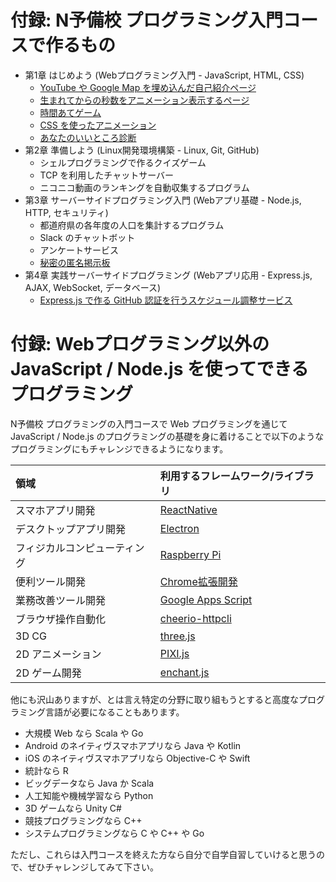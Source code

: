 # 付録: N予備校 プログラミング入門コースで作るもの

- 第1章 はじめよう (Webプログラミング入門 - JavaScript, HTML, CSS)
  - [YouTube や Google Map を埋め込んだ自己紹介ページ](https://progedu.github.io/intro-sample/self-introduction.html)
  - [生まれてからの秒数をアニメーション表示するページ](https://progedu.github.io/intro-sample/js-function.html)
  - [時間あてゲーム](https://progedu.github.io/intro-sample/js-object.html)
  - [CSS を使ったアニメーション](https://progedu.github.io/intro-sample/css-programming.html)
  - [あなたのいいところ診断](https://progedu.github.io/intro-sample/assessment.html)
- 第2章 準備しよう (Linux開発環境構築 - Linux, Git, GitHub)
  - シェルプログラミングで作るクイズゲーム
  - TCP を利用したチャットサーバー
  - ニコニコ動画のランキングを自動収集するプログラム
- 第3章 サーバーサイドプログラミング入門 (Webアプリ基礎 - Node.js, HTTP, セキュリティ)
  - 都道府県の各年度の人口を集計するプログラム
  - Slack のチャットボット
  - アンケートサービス
  - [秘密の匿名掲示板](https://gentle-ridge-47938.herokuapp.com/posts)
- 第4章 実践サーバーサイドプログラミング (Webアプリ応用 - Express.js, AJAX, WebSocket, データベース)
  - [Express.js で作る GitHub 認証を行うスケジュール調整サービス](https://quiet-inlet-37697.herokuapp.com/)

# 付録: Webプログラミング以外の JavaScript / Node.js を使ってできるプログラミング

N予備校 プログラミングの入門コースで Web プログラミングを通じて JavaScript / Node.js のプログラミングの基礎を身に着けることで以下のようなプログラミングにもチャレンジできるようになります。

| 領域 | 利用するフレームワーク/ライブラリ |
|:---- |:---- |
| スマホアプリ開発 | [ReactNative](https://facebook.github.io/react-native/) |
| デスクトップアプリ開発 | [Electron](https://electron.atom.io/) |
| フィジカルコンピューティング | [Raspberry Pi](https://www.raspberrypi.org/) |
| 便利ツール開発 | [Chrome拡張開発](https://developer.chrome.com/extensions/getstarted) | 
| 業務改善ツール開発 | [Google Apps Script](https://developers.google.com/apps-script/) | 
| ブラウザ操作自動化 | [cheerio-httpcli](https://www.npmjs.com/package/cheerio-httpcli) | 
| 3D CG | [three.js](https://threejs.org/) |
| 2D アニメーション | [PIXI.js](http://www.pixijs.com/) |
| 2D ゲーム開発 | [enchant.js](http://enchantjs.com/ja/) |

他にも沢山ありますが、とは言え特定の分野に取り組もうとすると高度なプログラミング言語が必要になることもあります。

- 大規模 Web なら Scala や Go
- Android のネイティヴスマホアプリなら Java や Kotlin
- iOS のネイティヴスマホアプリなら Objective-C や Swift
- 統計なら R
- ビッグデータなら Java か Scala
- 人工知能や機械学習なら Python
- 3D ゲームなら Unity C#
- 競技プログラミングなら C++
- システムプログラミングなら C や C++ や Go

ただし、これらは入門コースを終えた方なら自分で自学自習していけると思うので、ぜひチャレンジしてみて下さい。
